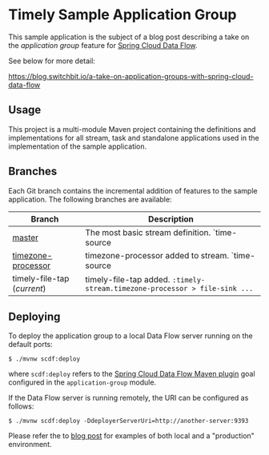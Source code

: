 # Timely Sample Application Group

This sample application is the subject of a blog post describing
a take on the *application group* feature for [Spring Cloud Data Flow](https://cloud.spring.io/spring-cloud-dataflow/).

See below for more detail:

https://blog.switchbit.io/a-take-on-application-groups-with-spring-cloud-data-flow

## Usage

This project is a multi-module Maven project containing the definitions
and implementations for all stream, task and standalone applications used in the
implementation of the sample application.

## Branches

Each Git branch contains the incremental addition of features to the sample application.
The following branches are available:

| Branch | Description |
| --- | --- |
| [master](https://github.com/donovanmuller/timely-application-group/tree/master) | The most basic stream definition. `time-source | log-sink` |
| [timezone-processor](https://github.com/donovanmuller/timely-application-group/tree/timezone-processor) | timezone-processor added to stream. `time-source | timezone-processor ... | log-sink` |
| timely-file-tap (*current*) | timely-file-tap added. `:timely-stream.timezone-processor > file-sink ...` |

## Deploying

To deploy the application group to a local Data Flow server running on the default ports:

```console
$ ./mvnw scdf:deploy
```

where `scdf:deploy` refers to the [Spring Cloud Data Flow Maven plugin](https://github.com/donovanmuller/spring-cloud-dataflow-maven-plugin)
goal configured in the `application-group` module.

If the Data Flow server is running remotely, the URI can be configured as follows:

```console
$ ./mvnw scdf:deploy -DdeployerServerUri=http://another-server:9393
```

Please refer the to [blog post](https://blog.switchbit.io/a-take-on-application-groups-with-spring-cloud-data-flow)
for examples of both local and a "production" environment.

